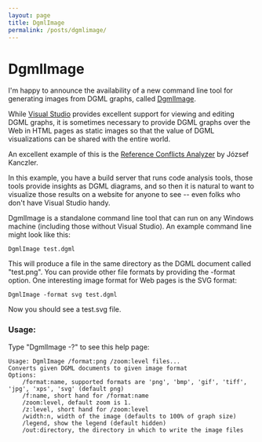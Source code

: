 ```yaml
---
layout: page
title: DgmlImage
permalink: /posts/dgmlimage/
---
```


# DgmlImage

I'm happy to announce the availability of a new command line tool for generating images from DGML graphs, called [DgmlImage](https://www.nuget.org/packages/DgmlImage/).

While [Visual Studio](https://visualstudio.microsoft.com/downloads/) provides excellent support for viewing and editing DGML graphs,
it is sometimes necessary to provide DGML graphs over the Web in HTML pages as static images so that the value of DGML visualizations
can be shared with the entire world.

An excellent example of this is the [Reference Conflicts Analyzer](https://marketplace.visualstudio.com/items?itemName=Dealogic.reference-conflicts-analyzer-azure-devops-task) by József Kanczler.  

In this example, you have a build server that runs code analysis tools, those tools provide insights as DGML diagrams, and so then
it is natural to want to visualize those results on a website for anyone to see -- even folks who don't have Visual Studio handy.

DgmlImage is a standalone command line tool that can run on any Windows machine (including those without Visual Studio).  An example
command line might look like this:

```
DgmlImage test.dgml
```

This will produce a file in the same directory as the DGML document called "test.png".  You can provide other file formats by providing
the -format option.  One interesting image format for Web pages is the SVG format:

```
DgmlImage -format svg test.dgml
```

Now you should see a test.svg file.

### Usage:

Type "DgmlImage -?" to see this help page:

```
Usage: DgmlImage /format:png /zoom:level files...
Converts given DGML documents to given image format
Options:
    /format:name, supported formats are 'png', 'bmp', 'gif', 'tiff', 'jpg', 'xps', 'svg' (default png)
    /f:name, short hand for /format:name
    /zoom:level, default zoom is 1.
    /z:level, short hand for /zoom:level
    /width:n, width of the image (defaults to 100% of graph size)
    /legend, show the legend (default hidden)
    /out:directory, the directory in which to write the image files
```

